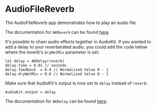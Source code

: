 # AudioFileReverb

The AudioFileReverb app demonstrates how to play an audio file.

The documentation for `AKReverb` can be found [here](http://audiokit.io/docs/Classes/AKReverb.html).

It's possible to chain audio effects together in AudioKit. If you wanted to add a delay to your 
reverberated audio, you could add the code below where the reverb's `dryWetMix` parameter is set:

```
let delay = AKDelay(reverb)
delay.time = 0.01 // seconds
delay.feedback  = 0.9 // Normalized Value 0 - 1
delay.dryWetMix = 0.6 // Normalized Value 0 - 1
```

Make sure that AudioKit's output is now set to `delay` instead of `reverb`:

`AudioKit.output = delay`

The documentation for `AKDelay` can be found [here](http://audiokit.io/docs/Classes/AKDelay.html). 